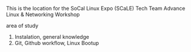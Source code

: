 This is the location for the SoCal Linux Expo (SCaLE) Tech Team Advance Linux & Networking Workshop

area of study
1. Instalation, general knowledge
2. Git, Github workflow, Linux Bootup
